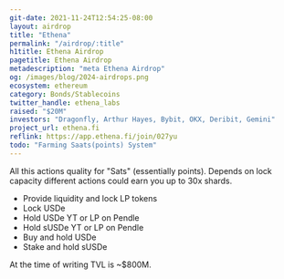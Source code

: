 ```yaml
---
git-date: 2021-11-24T12:54:25-08:00
layout: airdrop
title: "Ethena"
permalink: "/airdrop/:title"
h1title: Ethena Airdrop
pagetitle: Ethena Airdrop
metadescription: "meta Ethena Airdrop"
og: /images/blog/2024-airdrops.png
ecosystem: ethereum
category: Bonds/Stablecoins
twitter_handle: ethena_labs
raised: "$20M"
investors: "Dragonfly, Arthur Hayes, Bybit, OKX, Deribit, Gemini"
project_url: ethena.fi
reflink: https://app.ethena.fi/join/027yu
todo: "Farming Saats(points) System"
---
```


All this actions quality for "Sats" (essentially points). Depends on lock capacity different actions could earn you up to 30x shards.

- Provide liquidity and lock LP tokens
- Lock USDe
- Hold USDe YT or LP on Pendle
- Hold sUSDe YT or LP on Pendle
- Buy and hold USDe
- Stake and hold sUSDe

At the time of writing TVL is ~\$800M.
